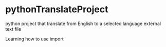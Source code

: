 # pythonTranslateProject
python project that translate from English to a selected language external text file

Learning how to use import
